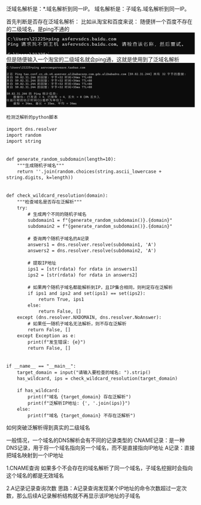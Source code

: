 泛域名解析是：*.域名解析到同一IP。
域名解析是：子域名.域名解析到同一IP。

首先判断是否存在泛域名解析：
比如从淘宝和百度来说：
随便拼一个百度不存在的二级域名，是ping不通的
![3c599d6d0901c92dfa404af4b099f2c4.png](../_resources/3c599d6d0901c92dfa404af4b099f2c4.png)
但是随便输入一个淘宝的二级域名就会ping通，这就是使用到了泛域名解析
![d72bf15651e961c463aeb0412b9ef0ee.png](../_resources/d72bf15651e961c463aeb0412b9ef0ee.png)
```
检测泛解析的python脚本

import dns.resolver
import random
import string


def generate_random_subdomain(length=10):
    """生成随机子域名"""
    return ''.join(random.choices(string.ascii_lowercase + string.digits, k=length))


def check_wildcard_resolution(domain):
    """检查域名是否存在泛解析"""
    try:
        # 生成两个不同的随机子域名
        subdomain1 = f"{generate_random_subdomain()}.{domain}"
        subdomain2 = f"{generate_random_subdomain()}.{domain}"

        # 查询两个随机子域名的A记录
        answers1 = dns.resolver.resolve(subdomain1, 'A')
        answers2 = dns.resolver.resolve(subdomain2, 'A')

        # 提取IP地址
        ips1 = [str(rdata) for rdata in answers1]
        ips2 = [str(rdata) for rdata in answers2]

        # 如果两个随机子域名都能解析到IP，且IP集合相同，则判定存在泛解析
        if ips1 and ips2 and set(ips1) == set(ips2):
            return True, ips1
        else:
            return False, []
    except (dns.resolver.NXDOMAIN, dns.resolver.NoAnswer):
        # 如果任一随机子域名无法解析，则不存在泛解析
        return False, []
    except Exception as e:
        print(f"发生错误: {e}")
        return False, []


if __name__ == "__main__":
    target_domain = input("请输入要检查的域名: ").strip()
    has_wildcard, ips = check_wildcard_resolution(target_domain)

    if has_wildcard:
        print(f"域名 {target_domain} 存在泛解析")
        print(f"泛解析IP地址: {', '.join(ips)}")
    else:
        print(f"域名 {target_domain} 不存在泛解析")
```
如何突破泛解析得到真实的二级域名

一般情况，一个域名的DNS解析会有不同的记录类型的
CNAME记录：是一种DNS记录，用于将一个域名指向另一个域名，而不是直接指向IP地址
A记录：直接把域名映射到一个IP地址

1.CNAME查询
如果多个不会存在的域名解析了同一个域名，子域名挖掘时会指向这个域名的都是无效域名

2.A记录记录查询次数
思路：A记录查询发现某个IP地址的命令次数超过一定次数，那么后续A记录解析结构就不再显示该IP地址的子域名

